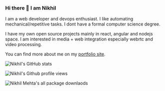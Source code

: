 ### Hi there 👋 I am Nikhil

I am a web developer and devops enthusiast. I like automating mechanical/repetitive tasks. I dont have a formal computer science degree.

I have my own open source projects mainly in react, angular and nodejs space. I am interested in media + web integration especially webrtc and video processing.

You can find more about me on my [portfolio site](https://technikhil314.netlify.app/).

![Nikhil's GitHub stats](https://technikhil314-readme-stats.vercel.app/api?username=technikhil314&count_private=true&theme=dark)

![Nikhil's Github profile views](https://komarev.com/ghpvc/?username=technikhil314&label=Profile%20views&color=0e75b6&style=flat)

![Nikhil Mehta's all package downlaods](https://img.shields.io/endpoint?color=0e75b6&style=flat&url=https://runkit.io/fezvrasta/combined-npm-downloads/1.0.0?packages=angular-2-daterangepicker,1command,tailwind-apply-cli,use-webworker,carousel-webcomponent,angular-datetimerangepicker,git-auto-badger)

<!--
**technikhil314/technikhil314** is a ✨ _special_ ✨ repository because its `README.md` (this file) appears on your GitHub profile.

Here are some ideas to get you started:

- 🔭 I’m currently working on ...
- 🌱 I’m currently learning ...
- 👯 I’m looking to collaborate on ...
- 🤔 I’m looking for help with ...
- 💬 Ask me about ...
- 📫 How to reach me: ...
- 😄 Pronouns: ...
- ⚡ Fun fact: ...
-->
